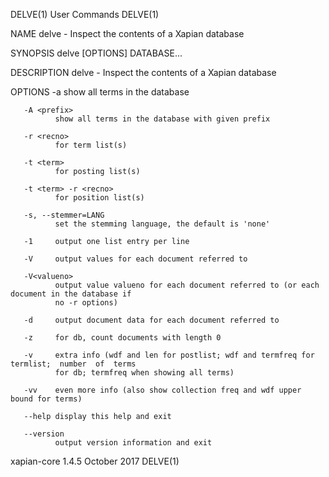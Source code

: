 DELVE(1)                                    User Commands                                    DELVE(1)

NAME
       delve - Inspect the contents of a Xapian database

SYNOPSIS
       delve [OPTIONS] DATABASE...

DESCRIPTION
       delve - Inspect the contents of a Xapian database

OPTIONS
       -a     show all terms in the database

       -A <prefix>
              show all terms in the database with given prefix

       -r <recno>
              for term list(s)

       -t <term>
              for posting list(s)

       -t <term> -r <recno>
              for position list(s)

       -s, --stemmer=LANG
              set the stemming language, the default is 'none'

       -1     output one list entry per line

       -V     output values for each document referred to

       -V<valueno>
              output value valueno for each document referred to (or each document in the database if
              no -r options)

       -d     output document data for each document referred to

       -z     for db, count documents with length 0

       -v     extra info (wdf and len for postlist; wdf and termfreq for termlist;  number  of  terms
              for db; termfreq when showing all terms)

       -vv    even more info (also show collection freq and wdf upper bound for terms)

       --help display this help and exit

       --version
              output version information and exit

xapian-core 1.4.5                            October 2017                                    DELVE(1)
